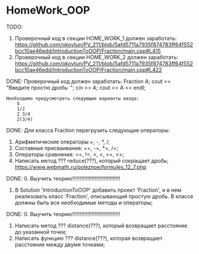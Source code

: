 # HomeWork_OOP
TODO:


1. Проверочный код в секции HOME_WORK_1 должен заработать:
	https://github.com/okovtun/PV_211/blob/5afd5711a7935f874783ff64f552bcc10ae46edd/IntroductionToOOP/Fraction/main.cpp#L415
2. Проверочный код в секции HOME_WORK_2 должен заработать:
	https://github.com/okovtun/PV_211/blob/5afd5711a7935f874783ff64f552bcc10ae46edd/IntroductionToOOP/Fraction/main.cpp#L422
	
	
	
	
DONE:
Проверочный код должен заработать:
	Fraction A;
	cout << "Введите простю дробь: "; cin >> A;
	cout << A << endl;

	Необходимо предусмотреть следующие варианты ввода:
		5
		1/2
		2 3/4
		2(3/4)

DONE:
Для класса Fraction перегрузить следующие операторы:
1. Арифметические операторы:+, -, *, /;
2. Составные присваивания:	+=, -=, *=, /=;
3. Операторы сравнения:		==, !=, >, <, >=, <=;
4. Написать метод ??? reduce(???), который сокращает дробь;
		https://www.webmath.ru/poleznoe/formules_12_7.php

DONE:
0. Выучить теорию!!!!!!!!!!!!!!!!!!!!!!!!!!!!!!!!
1. В Solution 'IntroductionToOOP' добавить проект 'Fraction', и в нем реализовать класс 'Fraction',
   описывающий простую дробь. В классе должны быть все необходимые методы и операторы;

DONE:
0. Выучить теорию!!!!!!!!!!!!!!!!!!!!!!!!!!!!!!!!
1. Написать метод ??? distance(???), который возвращает расстояние до указанной точки;		
2. Написать функцию ??? distance(???), которая возвращает расстояние между двумя точками;	
